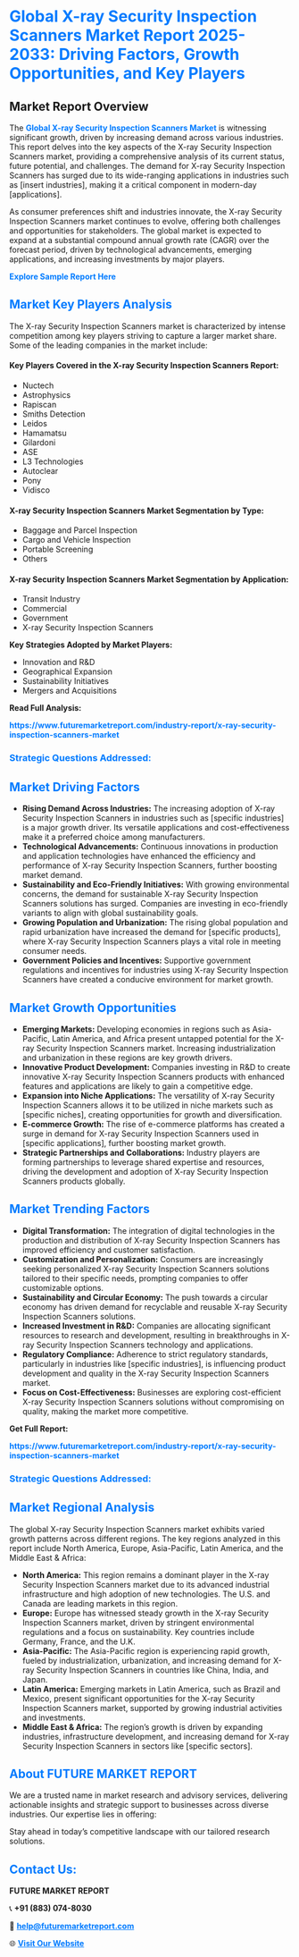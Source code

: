 <h1 style="color: #007BFF;">Global X-ray Security Inspection Scanners Market Report 2025-2033: Driving Factors, Growth Opportunities, and Key Players</h1>

<section id="overview">
<h2>Market Report Overview</h2>
<p>The <a href="https://www.futuremarketreport.com/industry-report/x-ray-security-inspection-scanners-market" style="color: #007BFF; text-decoration: none;"><strong>Global X-ray Security Inspection Scanners Market</strong></a> is witnessing significant growth, driven by increasing demand across various industries. This report delves into the key aspects of the X-ray Security Inspection Scanners market, providing a comprehensive analysis of its current status, future potential, and challenges. The demand for X-ray Security Inspection Scanners has surged due to its wide-ranging applications in industries such as [insert industries], making it a critical component in modern-day [applications].</p>
<p>As consumer preferences shift and industries innovate, the X-ray Security Inspection Scanners market continues to evolve, offering both challenges and opportunities for stakeholders. The global market is expected to expand at a substantial compound annual growth rate (CAGR) over the forecast period, driven by technological advancements, emerging applications, and increasing investments by major players.</p>
</section>

<section id="overview">
<p><a href="https://www.futuremarketreport.com/request-sample/reportId=128339" style="color: #007BFF; text-decoration: none;"><strong>Explore Sample Report Here</strong></a></p>
</section>

<section id="key-players">
<h2 style="color: #007BFF;">Market Key Players Analysis</h2>
<p>The X-ray Security Inspection Scanners market is characterized by intense competition among key players striving to capture a larger market share. Some of the leading companies in the market include:</p>
<h4>Key Players Covered in the X-ray Security Inspection Scanners Report:</h4>
<ul><li>Nuctech</li><li>Astrophysics</li><li>Rapiscan</li><li>Smiths Detection</li><li>Leidos</li><li>Hamamatsu</li><li>Gilardoni</li><li>ASE</li><li>L3 Technologies</li><li>Autoclear</li><li>Pony</li><li>Vidisco</li></ul>
<h4>X-ray Security Inspection Scanners Market Segmentation by Type:</h4>
<ul><li>Baggage and Parcel Inspection</li><li>Cargo and Vehicle Inspection</li><li>Portable Screening</li><li>Others</li></ul>

<h4>X-ray Security Inspection Scanners Market Segmentation by Application:</h4>
<ul><li>Transit Industry</li><li>Commercial</li><li>Government</li><li>X-ray Security Inspection Scanners</li></ul>
<p><strong>Key Strategies Adopted by Market Players:</strong></p>
<ul>
<li>Innovation and R&D</li>
<li>Geographical Expansion</li>
<li>Sustainability Initiatives</li>
<li>Mergers and Acquisitions</li>
</ul>
</section>

<section>
<p><strong>Read Full Analysis: </strong></p><a href="https://www.futuremarketreport.com/industry-report/x-ray-security-inspection-scanners-market" style="color: #007BFF; text-decoration: none;"><strong>https://www.futuremarketreport.com/industry-report/x-ray-security-inspection-scanners-market</strong></a>
<h3 style="color: #007BFF;">Strategic Questions Addressed:</h3>
</section>

<section id="driving-factors">
<h2 style="color: #007BFF;">Market Driving Factors</h2>
<ul>
<li><strong>Rising Demand Across Industries:</strong> The increasing adoption of X-ray Security Inspection Scanners in industries such as [specific industries] is a major growth driver. Its versatile applications and cost-effectiveness make it a preferred choice among manufacturers.</li>
<li><strong>Technological Advancements:</strong> Continuous innovations in production and application technologies have enhanced the efficiency and performance of X-ray Security Inspection Scanners, further boosting market demand.</li>
<li><strong>Sustainability and Eco-Friendly Initiatives:</strong> With growing environmental concerns, the demand for sustainable X-ray Security Inspection Scanners solutions has surged. Companies are investing in eco-friendly variants to align with global sustainability goals.</li>
<li><strong>Growing Population and Urbanization:</strong> The rising global population and rapid urbanization have increased the demand for [specific products], where X-ray Security Inspection Scanners plays a vital role in meeting consumer needs.</li>
<li><strong>Government Policies and Incentives:</strong> Supportive government regulations and incentives for industries using X-ray Security Inspection Scanners have created a conducive environment for market growth.</li>
</ul>
</section>

<section id="growth-opportunities">
<h2 style="color: #007BFF;">Market Growth Opportunities</h2>
<ul>
<li><strong>Emerging Markets:</strong> Developing economies in regions such as Asia-Pacific, Latin America, and Africa present untapped potential for the X-ray Security Inspection Scanners market. Increasing industrialization and urbanization in these regions are key growth drivers.</li>
<li><strong>Innovative Product Development:</strong> Companies investing in R&D to create innovative X-ray Security Inspection Scanners products with enhanced features and applications are likely to gain a competitive edge.</li>
<li><strong>Expansion into Niche Applications:</strong> The versatility of X-ray Security Inspection Scanners allows it to be utilized in niche markets such as [specific niches], creating opportunities for growth and diversification.</li>
<li><strong>E-commerce Growth:</strong> The rise of e-commerce platforms has created a surge in demand for X-ray Security Inspection Scanners used in [specific applications], further boosting market growth.</li>
<li><strong>Strategic Partnerships and Collaborations:</strong> Industry players are forming partnerships to leverage shared expertise and resources, driving the development and adoption of X-ray Security Inspection Scanners products globally.</li>
</ul>
</section>

<section id="trending-factors">
<h2 style="color: #007BFF;">Market Trending Factors</h2>
<ul>
<li><strong>Digital Transformation:</strong> The integration of digital technologies in the production and distribution of X-ray Security Inspection Scanners has improved efficiency and customer satisfaction.</li>
<li><strong>Customization and Personalization:</strong> Consumers are increasingly seeking personalized X-ray Security Inspection Scanners solutions tailored to their specific needs, prompting companies to offer customizable options.</li>
<li><strong>Sustainability and Circular Economy:</strong> The push towards a circular economy has driven demand for recyclable and reusable X-ray Security Inspection Scanners solutions.</li>
<li><strong>Increased Investment in R&D:</strong> Companies are allocating significant resources to research and development, resulting in breakthroughs in X-ray Security Inspection Scanners technology and applications.</li>
<li><strong>Regulatory Compliance:</strong> Adherence to strict regulatory standards, particularly in industries like [specific industries], is influencing product development and quality in the X-ray Security Inspection Scanners market.</li>
<li><strong>Focus on Cost-Effectiveness:</strong> Businesses are exploring cost-efficient X-ray Security Inspection Scanners solutions without compromising on quality, making the market more competitive.</li>
</ul>
</section>

<section>
<p><strong>Get Full Report: </strong></p><a href="https://www.futuremarketreport.com/industry-report/x-ray-security-inspection-scanners-market" style="color: #007BFF; text-decoration: none;"><strong>https://www.futuremarketreport.com/industry-report/x-ray-security-inspection-scanners-market</strong></a>
<h3 style="color: #007BFF;">Strategic Questions Addressed:</h3>
</section>


<section id="regional-analysis">
<h2 style="color: #007BFF;">Market Regional Analysis</h2>
<p>The global X-ray Security Inspection Scanners market exhibits varied growth patterns across different regions. The key regions analyzed in this report include North America, Europe, Asia-Pacific, Latin America, and the Middle East & Africa:</p>
<ul>
<li><strong>North America:</strong> This region remains a dominant player in the X-ray Security Inspection Scanners market due to its advanced industrial infrastructure and high adoption of new technologies. The U.S. and Canada are leading markets in this region.</li>
<li><strong>Europe:</strong> Europe has witnessed steady growth in the X-ray Security Inspection Scanners market, driven by stringent environmental regulations and a focus on sustainability. Key countries include Germany, France, and the U.K.</li>
<li><strong>Asia-Pacific:</strong> The Asia-Pacific region is experiencing rapid growth, fueled by industrialization, urbanization, and increasing demand for X-ray Security Inspection Scanners in countries like China, India, and Japan.</li>
<li><strong>Latin America:</strong> Emerging markets in Latin America, such as Brazil and Mexico, present significant opportunities for the X-ray Security Inspection Scanners market, supported by growing industrial activities and investments.</li>
<li><strong>Middle East & Africa:</strong> The region’s growth is driven by expanding industries, infrastructure development, and increasing demand for X-ray Security Inspection Scanners in sectors like [specific sectors].</li>
</ul>
</section>

<footer>
<h2 style="color: #007BFF;">About FUTURE MARKET REPORT</h2>
<p>We are a trusted name in market research and advisory services, delivering actionable insights and strategic support to businesses across diverse industries. Our expertise lies in offering:</p>

<p>Stay ahead in today’s competitive landscape with our tailored research solutions.</p>

<h2 style="color: #007BFF;">Contact Us:</h2>
<p><strong>FUTURE MARKET REPORT</strong></p>
<p>📞 <strong>+91 (883) 074-8030</strong></p>
<p>📧 <strong><a href="mailto:help@futuremarketreport.com" style="color: #007BFF;">help@futuremarketreport.com</a></strong></p>
<p>🌐 <strong><a href="https://www.futuremarketreport.com/" style="color: #007BFF;">Visit Our Website</a></strong></p>
</footer>